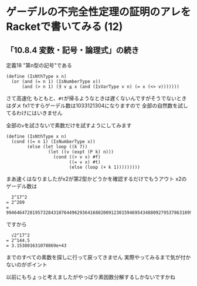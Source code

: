 # ゲーデルの不完全性定理の証明のアレをRacketで書いてみる (12)

## 「10.8.4 変数・記号・論理式」の続き

定義18 "第n型の記号"である

```
(define (IsNthType x n)
  (or (and (= n 1) (IsNumberType x))
      (and (> n 1) (∃ v ≦ x (and (IsVarType v n) (= x (<> v)))))))
```

さて高速化
もともと、`#t`が帰るようなときは遅くないんですがそうでないときはダメ
fx1ですらゲーデル数は1033121304になりますので
全部の自然数を試してるわけにはいきません

全部の`v`を試さないで素数だけを試すようにしてみます

```
(define (IsNthType x n)
  (cond ((= n 1) (IsNumberType x))
        (else (let loop ((k 7))
                (let ((v (expt (P k) n)))
                  (cond ((> v x) #f)
                        ((= v x) #t)
                        (else (loop (+ k 1)))))))))
```

まあ速くはなりましたがx2が第2型かどうかを確認するだけでもうアウト
x2のゲーデル数は

```
  2^17^2
= 2^289
= 994646472819573284310764496293641680200912301594695434880927953786318994025066751066112
```

ですから

```
  √2^17^2
= 2^144.5
= 3.153801631078869e+43
```

までのすべての素数を探しに行って戻ってきません
実際やってみるまで気が付かないのがポイント

以前にもちょっと考えましたがやっぱり素因数分解するしかないですかね